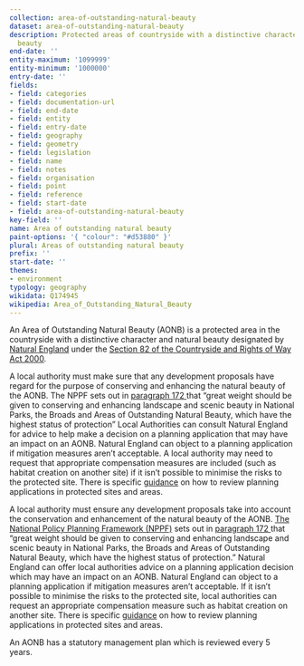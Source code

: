 ```yaml
---
collection: area-of-outstanding-natural-beauty
dataset: area-of-outstanding-natural-beauty
description: Protected areas of countryside with a distinctive character and natural
  beauty
end-date: ''
entity-maximum: '1099999'
entity-minimum: '1000000'
entry-date: ''
fields:
- field: categories
- field: documentation-url
- field: end-date
- field: entity
- field: entry-date
- field: geography
- field: geometry
- field: legislation
- field: name
- field: notes
- field: organisation
- field: point
- field: reference
- field: start-date
- field: area-of-outstanding-natural-beauty
key-field: ''
name: Area of outstanding natural beauty
paint-options: '{ "colour": "#d53880" }'
plural: Areas of outstanding natural beauty
prefix: ''
start-date: ''
themes:
- environment
typology: geography
wikidata: Q174945
wikipedia: Area_of_Outstanding_Natural_Beauty
---
```


An Area of Outstanding Natural Beauty (AONB) is a protected area in the countryside with a distinctive character and natural beauty designated by [Natural England](https://www.gov.uk/government/organisations/natural-england) under the [Section 82 of the Countryside and Rights of Way Act 2000](https://www.legislation.gov.uk/ukpga/2000/37/section/82).


A local authority must make sure that any development proposals have regard for the purpose of conserving and enhancing the natural beauty of the AONB. The NPPF sets out in [paragraph 172 ](https://www.gov.uk/guidance/national-planning-policy-framework/15-conserving-and-enhancing-the-natural-environment)that “great weight should be given to conserving and enhancing landscape and scenic beauty in National Parks, the Broads and Areas of Outstanding Natural Beauty, which have the highest status of protection” Local Authorities can consult Natural England for advice to help make a decision on a planning application that may have an impact on an AONB. Natural England can object to a planning application if mitigation measures aren’t acceptable. A local authority may need to request that appropriate compensation measures are included (such as habitat creation on another site) if it isn’t possible to minimise the risks to the protected site. There is specific [guidance](https://www.gov.uk/guidance/protected-sites-and-areas-how-to-review-planning-applications) on how to review planning applications in protected sites and areas.

A local authority must ensure any development proposals take into account the conservation and enhancement of the natural beauty of the AONB. [The National Policy Planning Framework (NPPF)](https://www.gov.uk/government/publications/national-planning-policy-framework--2) sets out in [paragraph 172 ](https://www.gov.uk/guidance/national-planning-policy-framework/15-conserving-and-enhancing-the-natural-environment)that “great weight should be given to conserving and enhancing landscape and scenic beauty in National Parks, the Broads and Areas of Outstanding Natural Beauty, which have the highest status of protection.” Natural England can offer local authorities advice on a planning application decision which may have an impact on an AONB. Natural England can object to a planning application if mitigation measures aren’t acceptable. If it isn’t possible to minimise the risks to the protected site, local authorities can request an appropriate compensation measure such as habitat creation on another site. There is specific [guidance](https://www.gov.uk/guidance/protected-sites-and-areas-how-to-review-planning-applications) on how to review planning applications in protected sites and areas.

An AONB has a statutory management plan which is reviewed every 5 years.
